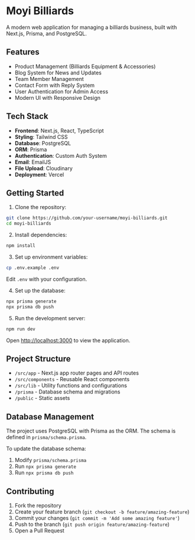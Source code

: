 # Moyi Billiards

A modern web application for managing a billiards business, built with Next.js, Prisma, and PostgreSQL.

## Features

- Product Management (Billiards Equipment & Accessories)
- Blog System for News and Updates
- Team Member Management
- Contact Form with Reply System
- User Authentication for Admin Access
- Modern UI with Responsive Design

## Tech Stack

- **Frontend**: Next.js, React, TypeScript
- **Styling**: Tailwind CSS
- **Database**: PostgreSQL
- **ORM**: Prisma
- **Authentication**: Custom Auth System
- **Email**: EmailJS
- **File Upload**: Cloudinary
- **Deployment**: Vercel

## Getting Started

1. Clone the repository:

```bash
git clone https://github.com/your-username/moyi-billiards.git
cd moyi-billiards
```

2. Install dependencies:

```bash
npm install
```

3. Set up environment variables:

```bash
cp .env.example .env
```

Edit `.env` with your configuration.

4. Set up the database:

```bash
npx prisma generate
npx prisma db push
```

5. Run the development server:

```bash
npm run dev
```

Open [http://localhost:3000](http://localhost:3000) to view the application.

## Project Structure

- `/src/app` - Next.js app router pages and API routes
- `/src/components` - Reusable React components
- `/src/lib` - Utility functions and configurations
- `/prisma` - Database schema and migrations
- `/public` - Static assets

## Database Management

The project uses PostgreSQL with Prisma as the ORM. The schema is defined in `prisma/schema.prisma`.

To update the database schema:

1. Modify `prisma/schema.prisma`
2. Run `npx prisma generate`
3. Run `npx prisma db push`

## Contributing

1. Fork the repository
2. Create your feature branch (`git checkout -b feature/amazing-feature`)
3. Commit your changes (`git commit -m 'Add some amazing feature'`)
4. Push to the branch (`git push origin feature/amazing-feature`)
5. Open a Pull Request
